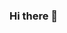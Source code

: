 ### Hi there 👋

<!--
**Geutodun/Geutodun** is a ✨ _special_ ✨ repository because its `README.md` (this file) appears on your GitHub profile.

Here are some ideas to get you started:

- 🔭 I’m currently working on ...
- 🌱 I’m currently learning ...
- 👯 I’m looking to collaborate on ...
- 🤔 I’m looking for help with ...
- 💬 Ask me about ...No ask me please
- 📫 How to reach me: ...
- 😄 Pronouns: ...
- ⚡ Fun fact: ...
-->

